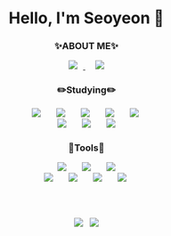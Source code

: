 <h1 align="center"> Hello, I'm Seoyeon 👋 </h1>

<h3 align="center">✨ABOUT ME✨</h3>
<div align="center">
 <a href="mailto:jungluchia1204@gmail.com" target="_blank">
    <img src="http://img.shields.io/badge/Gmail-EA4335?style=flat&logo=Gmail&logoColor=white&link=https://i987412563i@gmail.com"
        style="height : auto; margin-left : 10px; margin-right : 10px;"/>
</a>&nbsp;
 <a href="https://daydream-sy.tistory.com/" target="_blank"><img src="https://img.shields.io/badge/Tistory-FF5722?style=flat-square&logo=Blogger&logoColor=white" style="height : auto; margin-left : 10px; margin-right : 10px;"/></a>
</div>

 <h3 align="center"> ✏️Studying✏️  </h3>
 <div align="center">
 <img src="https://img.shields.io/badge/HTML5-E34F26?style=flat-square&logo=HTML5&logoColor=white" style="height : auto; margin-left : 10px; margin-right : 10px;"/></a>&nbsp;
<img src="https://img.shields.io/badge/CSS3-1572B6?style=flat-square&logo=CSS3&logoColor=white" style="height : auto; margin-left : 10px; margin-right : 10px;"/></a>&nbsp;
<img src="https://img.shields.io/badge/JavaScript-F7DF1E?style=flat-square&logo=JavaScript&logoColor=white" style="height : auto; margin-left : 10px; margin-right : 10px;"/></a>&nbsp;
<img src="https://img.shields.io/badge/React-61DAFB?style=flat-square&logo=React&logoColor=white" style="height : auto; margin-left : 10px; margin-right : 10px;"/></a>&nbsp;
<img src="https://img.shields.io/badge/TypeScript-3178C6?style=flat-square&logo=TypeScript&logoColor=white" style="height : auto; margin-left : 10px; margin-right : 10px;"/></a>&nbsp;
<br>
<img src="https://img.shields.io/badge/Python-3776AB?style=flat-square&logo=Python&logoColor=white" style="height : auto; margin-left : 10px; margin-right : 10px;"/></a>&nbsp;
<img src="https://img.shields.io/badge/C-A8B9CC?style=flat-square&logo=C&logoColor=white" style="height : auto; margin-left : 10px; margin-right : 10px;"/></a>&nbsp;
<img src="https://img.shields.io/badge/Java-007396?style=flat-square&logo=Java&logoColor=white" style="height : auto; margin-left : 10px; margin-right : 10px;"/></a>
</div>

<h3 align="center"> 🔨Tools🔨 </h3>
<div align="center">
 <img src="https://img.shields.io/badge/Visual Studio-5C2D91?style=flat-square&logo=Visual Studio&logoColor=white" style="height : auto; margin-left : 10px; margin-right : 10px;"/></a>&nbsp;
 <img src="https://img.shields.io/badge/Visual Studio Code-007ACC?style=flat-square&logo=Visual Studio Code&logoColor=white" style="height : auto; margin-left : 10px; margin-right : 10px;"/></a>&nbsp;
 <img src="https://img.shields.io/badge/Eclipse-2C2255?style=flat-square&logo=Eclipse&logoColor=white" style="height : auto; margin-left : 10px; margin-right : 10px;"/></a><br>
 <img src="https://img.shields.io/badge/Github-181717?style=flat-square&logo=Github&logoColor=white" style="height : auto; margin-left : 10px; margin-right : 10px;"/></a>&nbsp;
 <img src="https://img.shields.io/badge/Notion-000000?style=flat-square&logo=Notion&logoColor=white" style="height : auto; margin-left : 10px; margin-right : 10px;"/></a>&nbsp;
 <img src="https://img.shields.io/badge/Figma-F24E1E?style=flat-square&logo=Figma&logoColor=white" style="height : auto; margin-left : 10px; margin-right : 10px;"/></a>&nbsp;
 <img src="https://img.shields.io/badge/Slack-4A154B?style=flat-square&logo=Figma&logoColor=white" style="height : auto; margin-left : 10px; margin-right : 10px;"/></a>&nbsp;
</div>

<br><br>
 
<div align="center">
 <img src="https://github-readme-stats.vercel.app/api?username=seoyeon-jung&show_icons=true&theme=shades-of-purple"> &nbsp;
 <img src="https://github-readme-stats.vercel.app/api/top-langs/?username=seoyeon-jung&layout=compact&theme=shades-of-purple&langs_count=5" >
</div>
